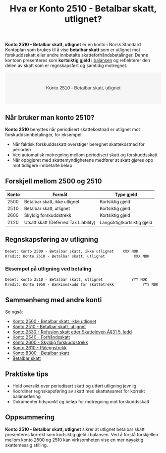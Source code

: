 ﻿---
title: "Hva er Konto 2510 - Betalbar skatt, utlignet?"
seoTitle: "2510-betalbar-skatt-utlignet"
meta_description: '**Konto 2510 - Betalbar skatt, utlignet** er en konto i Norsk Standard Kontoplan som brukes til å vise **betalbar skatt** som er utlignet mot forskuddsskatt el...'
slug: 2510-betalbar-skatt-utlignet
type: blog
layout: pages/single
---

**Konto 2510 - Betalbar skatt, utlignet** er en konto i Norsk Standard Kontoplan som brukes til å vise **betalbar skatt** som er utlignet mot forskuddsskatt eller andre innbetalte skatteforhåndsbetalinger. Denne kontoen presenteres som **kortsiktig gjeld** i [balansen](/blogs/regnskap/hva-er-balanse "Hva er Balanse?") og reflekterer den delen av skatt som er regnskapsført og samtidig motregnet.

![Illustrasjon av konto 2510 betalbar skatt, utlignet](2510-betalbar-skatt-utlignet-image.svg)

## Når bruker man konto 2510?

**Konto 2510** benyttes når periodisert skattekostnad er utlignet mot forskuddsinnbetalinger, for eksempel:

* Når faktisk forskuddsskatt overstiger beregnet skattekostnad for perioden
* Ved automatisk motregning mellom periodisert skatt og forskuddsskatt
* Når oppgjøret med skattemyndighetene medfører at skatt gjøres opp mot tidligere innbetalte beløp

## Forskjell mellom 2500 og 2510

| Konto   | Formål                                         | Type gjeld       |
|---------|------------------------------------------------|------------------|
| 2500    | Betalbar skatt, ikke utlignet                  | Kortsiktig gjeld |
| 2510    | Betalbar skatt, utlignet                       | Kortsiktig gjeld |
| 2600    | Skyldig forskuddstrekk                         | Kortsiktig gjeld |
| 2120    | Utsatt skatt (Deferred Tax Liability)          | Langsiktig/kortsiktig gjeld |

## Regnskapsføring av utligning

```plaintext
Debet: Konto 2500 - Betalbar skatt, ikke utlignet    XXX NOK
Kredit: Konto 2510 - Betalbar skatt, utlignet             XXX NOK
```

### Eksempel på utligning ved betaling

```plaintext
Debet: Konto 2510 - Betalbar skatt, utlignet             YYY NOK
Kredit: Konto 1950 - Bankinnskudd for skattetrekk             YYY NOK
```

## Sammenheng med andre konti

Se også:

* [Konto 2500 - Betalbar skatt, ikke utlignet](/blogs/kontoplan/2500-betalbar-skatt-ikke-utlignet "Konto 2500 - Betalbar skatt, ikke utlignet")
* [Konto 2510 - Betalbar skatt, utlignet](/blogs/kontoplan/2510-betalbar-skatt-utlignet "Konto 2510 - Betalbar skatt, utlignet")
* [Konto 2530 - Refusjon skatt etter Skatteloven Â§31 5. ledd](/blogs/kontoplan/2530-refusjon-skatt-etter-skatteloven-31-5-ledd "Konto 2530 - Refusjon skatt etter Skatteloven Â§31 5. ledd")
* [Konto 2540 - Forhåndsskatt](/blogs/kontoplan/2540-forhaandskatt "Konto 2540 - Forhåndsskatt")
* [Konto 2600 - Skyldig forskuddstrekk](/blogs/kontoplan/2600-forskuddstrekk "Konto 2600 - Skyldig forskuddstrekk")
* [Konto 2610 - Påleggstrekk](/blogs/kontoplan/2610-paalleggstrekk "Konto 2610 - Påleggstrekk")
* [Konto 8300 - Betalbar skatt](/blogs/kontoplan/8300-betalbar-skatt "Konto 8300 - Betalbar skatt")
* [Betalbar skatt](/blogs/regnskap/betalbar-skatt "Betalbar skatt – Komplett guide til beregning og håndtering")

## Praktiske tips

* Hold oversikt over periodisert skatt og utført utligning jevnlig
* Koordiner regnskapsføring av skatt med skatteteamet for korrekt balanseføring
* Dokumenter tidspunkt og beløp for motregning mot forskuddsskatt

## Oppsummering

**Konto 2510 - Betalbar skatt, utlignet** sikrer at utlignet betalbar skatt presenteres korrekt som kortsiktig gjeld i balansen. Ved å forstå forskjellen mellom konto 2500 og 2510 kan virksomheten vise en mer nøyaktig skattemessig stilling.






